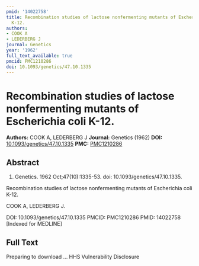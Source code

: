 ```yaml
---
pmid: '14022758'
title: Recombination studies of lactose nonfermenting mutants of Escherichia coli
  K-12.
authors:
- COOK A
- LEDERBERG J
journal: Genetics
year: '1962'
full_text_available: true
pmcid: PMC1210286
doi: 10.1093/genetics/47.10.1335
---
```


# Recombination studies of lactose nonfermenting mutants of Escherichia coli K-12.
**Authors:** COOK A, LEDERBERG J
**Journal:** Genetics (1962)
**DOI:** [10.1093/genetics/47.10.1335](https://doi.org/10.1093/genetics/47.10.1335)
**PMC:** [PMC1210286](https://www.ncbi.nlm.nih.gov/pmc/articles/PMC1210286/)

## Abstract

1. Genetics. 1962 Oct;47(10):1335-53. doi: 10.1093/genetics/47.10.1335.

Recombination studies of lactose nonfermenting mutants of Escherichia coli K-12.

COOK A, LEDERBERG J.

DOI: 10.1093/genetics/47.10.1335
PMCID: PMC1210286
PMID: 14022758 [Indexed for MEDLINE]

## Full Text

Preparing to download ... HHS Vulnerability Disclosure
